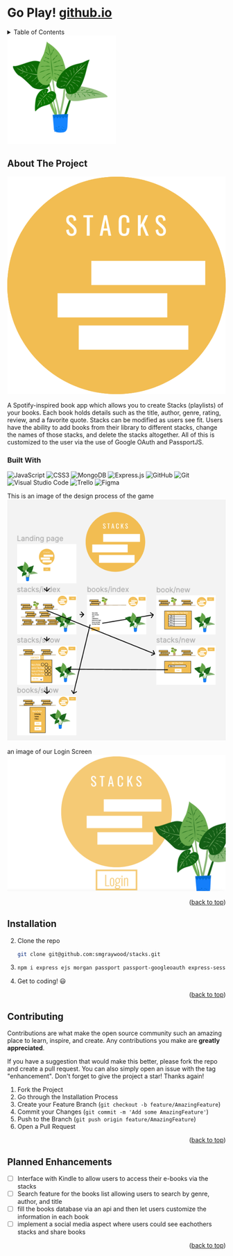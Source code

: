 # Go Play! [github.io](//)


<!-- TABLE OF CONTENTS -->
<details>
  <summary>Table of Contents</summary>
  <ol>
    <li>
      <a href="#about-the-project">About The Project</a>
      <ul>
        <li><a href="#built-with">Built With</a></li>
      </ul>
    </li>
    <li><a href="#installation">Installation</a></li>
    <li><a href="#contributing">Contributing</a></li>
    <li><a href="#contact">Contact</a></li>
    <li><a href="#enhancements">Planned Enhancements</a></li>
  </ol>
</details>

<img width="250px" src="public/images/large-plant.png">



<!-- ABOUT THE PROJECT -->
## About The Project

<img src="public/images/logo.png">

A Spotify-inspired book app which allows you to create Stacks (playlists) of your books. 
Each book holds details such as the title, author, genre, rating, review, and a favorite quote. 
Stacks can be modified as users see fit. Users have the ability to add books from their library to different stacks, change the names of those stacks, and delete the stacks altogether. All of this is customized to the user via the use of Google OAuth and PassportJS.


### Built With

![JavaScript](https://img.shields.io/badge/javascript-%23323330.svg?style=for-the-badge&logo=javascript&logoColor=%23F7DF1E)
![CSS3](https://img.shields.io/badge/css3-%231572B6.svg?style=for-the-badge&logo=css3&logoColor=white)
![MongoDB](https://img.shields.io/badge/MongoDB-%234ea94b.svg?style=for-the-badge&logo=mongodb&logoColor=white)
![Express.js](https://img.shields.io/badge/express.js-%23404d59.svg?style=for-the-badge&logo=express&logoColor=%2361DAFB)
![GitHub](https://img.shields.io/badge/github-%23121011.svg?style=for-the-badge&logo=github&logoColor=white)
![Git](https://img.shields.io/badge/git-%23F05033.svg?style=for-the-badge&logo=git&logoColor=white)
![Visual Studio Code](https://img.shields.io/badge/Visual%20Studio%20Code-0078d7.svg?style=for-the-badge&logo=visual-studio-code&logoColor=white)
![Trello](https://img.shields.io/badge/Trello-%23026AA7.svg?style=for-the-badge&logo=Trello&logoColor=white)
![Figma](https://img.shields.io/badge/figma-%23F24E1E.svg?style=for-the-badge&logo=figma&logoColor=white)

This is an image of the design process of the game
<br>
<img src="public/images/README_images/figma.png" alt="image of the design for all pages of Stacks">


an image of our Login Screen
<img src="public/images/README_images/login.png" alt="image of the design for all pages of Stacks">

<!-- add mobile and desktop images -->

<p align="right">(<a href="#readme-top">back to top</a>)</p>

## Installation
 
2. Clone the repo
   ```sh
   git clone git@github.com:smgraywood/stacks.git
   ```
2. 
   ```sh
   npm i express ejs morgan passport passport-googleoauth express-session 
   ```
3. Get to coding! 😃 

<p align="right">(<a href="#readme-top">back to top</a>)</p>

<!-- CONTRIBUTING -->
## Contributing

Contributions are what make the open source community such an amazing place to learn, inspire, and create. Any contributions you make are **greatly appreciated**.

If you have a suggestion that would make this better, please fork the repo and create a pull request. You can also simply open an issue with the tag "enhancement".
Don't forget to give the project a star! Thanks again!

1. Fork the Project
2. Go through the Installation Process
3. Create your Feature Branch (`git checkout -b feature/AmazingFeature`)
4. Commit your Changes (`git commit -m 'Add some AmazingFeature'`)
5. Push to the Branch (`git push origin feature/AmazingFeature`)
6. Open a Pull Request

<p align="right">(<a href="#readme-top">back to top</a>)</p>

<!-- PLANNED ENHANCEMENTS -->
## Planned Enhancements

- [ ] Interface with Kindle to allow users to access their e-books via the stacks
- [ ] Search feature for the books list allowing users to search by genre, author, and title
- [ ] fill the books database via an api and then let users customize the information in each book
- [ ] implement a social media aspect where users could see eachothers stacks and share books

<p align="right">(<a href="#readme-top">back to top</a>)</p>
